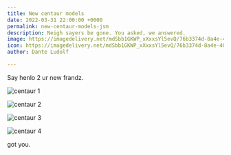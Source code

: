 ```yaml
---
title: New centaur models
date: 2022-03-31 22:00:00 +0000
permalink: new-centaur-models-jsm
description: Neigh sayers be gone. You asked, we answered.
image: https://imagedelivery.net/mdSbb1GKWP_xXxxsYl5evQ/76b3374d-8a4e-4095-bd21-cf1d2dcff400/optimised
icon: https://imagedelivery.net/mdSbb1GKWP_xXxxsYl5evQ/76b3374d-8a4e-4095-bd21-cf1d2dcff400/icon
author: Dante Ludolf

---
```

Say henlo 2 ur new frandz.

![centaur 1](https://imagedelivery.net/mdSbb1GKWP_xXxxsYl5evQ/6f6d961d-a4bc-4ed4-f111-e513e15a8b00/optimised)

![centaur 2](https://imagedelivery.net/mdSbb1GKWP_xXxxsYl5evQ/2158aca5-0528-44d3-600d-ad700ec81800/optimised)

![centaur 3](https://imagedelivery.net/mdSbb1GKWP_xXxxsYl5evQ/2a944b11-06b8-486a-7aca-a18c35461a00/optimised)

![centaur 4](https://imagedelivery.net/mdSbb1GKWP_xXxxsYl5evQ/432286c9-fa7b-47e9-40b4-441ebabf5a00/optimised)

got you. 